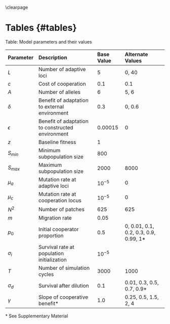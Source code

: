 \clearpage

# Tables {#tables}

Table: Model parameters and their values

| Parameter  | Description                                    | Base Value    | Alternate Values | 
|:-----------|:-----------------------------------------------|:--------------|:-----------------|
| $L$        | Number of adaptive loci                        | 5             | 0, 40            |
| $c$        | Cost of cooperation                            | 0.1           | 0.1              |
| $A$        | Number of alleles                              | 6             | 5, 6             |
| $\delta$   | Benefit of adaptation to external environment  | 0.3           | 0, 0.6           |
| $\epsilon$ | Benefit of adaptation to constructed environment | 0.00015     | 0                |
| $z$        | Baseline fitness                               | 1             |                  |
| $S_{min}$  | Minimum subpopulation size                     | 800           |                  |
| $S_{max}$  | Maximum subpopulation size                     | 2000          | 8000             |
| $\mu_{a}$  | Mutation rate at adaptive loci                 | $10^{-5}$     | 0                |
| $\mu_{c}$  | Mutation rate at cooperation locus             | $10^{-5}$     | 0                |
| $N^2$      | Number of patches                              | 625           | 625              |
| $m$        | Migration rate                                 | 0.05          |                  |
| $p_0$      | Initial cooperator proportion                  | 0.5           | 0, 0.01, 0.1, 0.2, 0.3, 0.9, 0.99, 1* |
| $\sigma_i$ | Survival rate at population initialization     | $10^{-5}$     |                  |
| $T$        | Number of simulation cycles                    | 3000          | 1000             |
| $\sigma_d$ | Survival after dilution                        | 0.1           | 0.01, 0.3, 0.5, 0.7, 0.9* |
| $\gamma$   | Slope of cooperative benefit*                  | 1.0           | 0.25, 0.5, 1.5, 2, 4 |

\* See Supplementary Material
